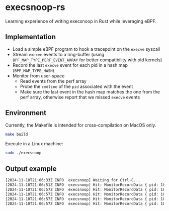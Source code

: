 # execsnoop-rs

Learning experience of writing execsnoop in Rust while leveraging eBPF.

## Implementation

* Load a simple eBPF program to hook a tracepoint on the `execve` syscall
* Stream `execve` events to a ring-buffer (using `BPF_MAP_TYPE_PERF_EVENT_ARRAY` for better compatibility with old kernels)
* Record the last `execve` event for each pid in a hash map (`BPF_MAP_TYPE_HASH`)
* Monitor from user-space
  * Read events from the perf array
  * Probe the `cmdline` of the `pid` associated with the event
  * Make sure the last event in the hash map matches the one from the perf array, otherwise report that we missed `execve` events

## Environment
Currently, the Makefile is intended for cross-compilation on MacOS only.
```bash
make build
```

Execute in a Linux machine:
```bash
sudo ./execsnoop
```

## Output example
```bash
[2024-11-10T21:06:33Z INFO  execsnoop] Waiting for Ctrl-C...
[2024-11-10T21:06:51Z INFO  execsnoop] Hit: MonitorRecordData { pid: 1817693, comm: Some("bash"), cmdline: Some(["/bin/bash", "-c", "ls -F --color "]) }
[2024-11-10T21:06:57Z INFO  execsnoop] Hit: MonitorRecordData { pid: 1817695, comm: Some("bash"), cmdline: Some(["-bash"]) }
[2024-11-10T21:06:57Z INFO  execsnoop] Hit: MonitorRecordData { pid: 1817697, comm: Some("watch"), cmdline: Some(["watch", "-n", "-1", "ls"]) }
[2024-11-10T21:06:57Z INFO  execsnoop] Hit: MonitorRecordData { pid: 1817698, comm: Some("sh"), cmdline: Some(["sh", "-c", "ls"]) }
[2024-11-10T21:06:57Z INFO  execsnoop] Hit: MonitorRecordData { pid: 1817700, comm: Some("watch"), cmdline: Some(["watch", "-n", "-1", "ls"]) }
```
